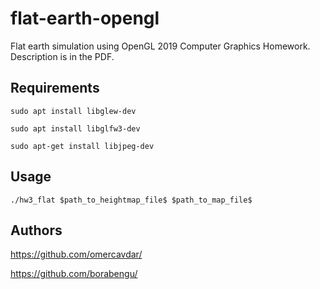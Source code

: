 # flat-earth-opengl
Flat earth simulation using OpenGL
2019 Computer Graphics Homework. Description is in the PDF.

## Requirements
```sudo apt install libglew-dev```

```sudo apt install libglfw3-dev```

```sudo apt-get install libjpeg-dev```

## Usage
```./hw3_flat $path_to_heightmap_file$ $path_to_map_file$```

## Authors
https://github.com/omercavdar/

https://github.com/borabengu/
